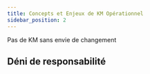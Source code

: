 ```yaml
---
title: Concepts et Enjeux de KM Opérationnel
sidebar_position: 2
---
```


Pas de KM sans envie de changement

## Déni de responsabilité
